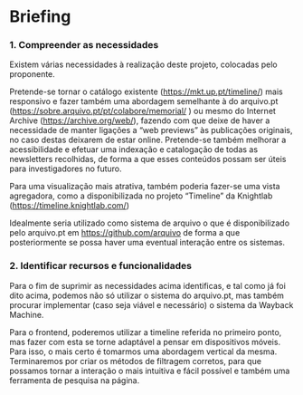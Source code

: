 # Briefing

### 1. Compreender as necessidades

Existem várias necessidades à realização deste projeto, colocadas pelo proponente.

Pretende-se tornar o catálogo existente (https://mkt.up.pt/timeline/) mais responsivo e fazer também  uma abordagem semelhante à do arquivo.pt (https://sobre.arquivo.pt/pt/colabore/memorial/ ) ou mesmo do Internet Archive (https://archive.org/web/), fazendo com que deixe de haver a necessidade de manter ligações a “web previews” às publicações originais, no caso destas deixarem de estar online.
Pretende-se também melhorar a acessibilidade e efetuar uma indexação e catalogação de todas as newsletters recolhidas, de forma a que esses conteúdos possam ser úteis para investigadores no futuro.

Para uma visualização mais atrativa, também poderia fazer-se uma vista agregadora, como a disponibilizada no projeto “Timeline” da Knightlab (https://timeline.knightlab.com/) 

Idealmente seria utilizado como sistema de arquivo o que é disponibilizado pelo arquivo.pt em https://github.com/arquivo de forma a que posteriormente se possa haver uma eventual interação entre os sistemas.

### 2. Identificar recursos e funcionalidades

Para o fim de suprimir as necessidades acima identificas, e tal como já foi dito acima, podemos não só utilizar o sistema do arquivo.pt, mas também procurar implementar (caso seja viável e necessário) o sistema da Wayback Machine.

Para o frontend, poderemos utilizar a timeline referida no primeiro ponto, mas fazer com esta se torne adaptável a pensar em dispositivos móveis. Para isso, o mais certo é tomarmos uma abordagem vertical da mesma. Terminaremos por criar os métodos de filtragem corretos, para que possamos tornar a interação o mais intuitiva e fácil possível e também uma ferramenta de pesquisa na página.